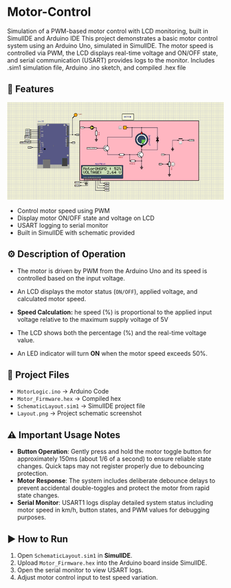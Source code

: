 # Motor-Control
Simulation of a PWM-based motor control with LCD monitoring, built in SimulIDE and Arduino IDE
This project demonstrates a basic motor control system using an Arduino Uno, simulated in SimulIDE. The motor speed is controlled via PWM, the LCD displays real-time voltage and ON/OFF state, and serial communication (USART) provides logs to the monitor. Includes .sim1 simulation file, Arduino .ino sketch, and compiled .hex file

## 🔧 Features
![Alt text](Layout.png)
- Control motor speed using PWM
- Display motor ON/OFF state and voltage on LCD
- USART logging to serial monitor
- Built in SimulIDE with schematic provided

## ⚙️ Description of Operation
- The motor is driven by PWM from the Arduino Uno and its speed is controlled based on the input voltage.
- An LCD displays the motor status (`ON/OFF`), applied voltage, and calculated motor speed.
- **Speed Calculation:**
  he speed (%) is proportional to the applied input voltage relative to the maximum supply voltage of 5V

- The LCD shows both the percentage (%) and the real-time voltage value.
- An LED indicator will turn **ON** when the motor speed exceeds 50%.

## 🚀 Project Files
- `MotorLogic.ino` → Arduino Code
- `Motor_Firmware.hex` → Compiled hex
- `SchematicLayout.sim1` → SimulIDE project file
- `Layout.png` → Project schematic screenshot

## ⚠️ Important Usage Notes
- **Button Operation**: Gently press and hold the motor toggle button for approximately 150ms (about 1/6 of a second) to ensure reliable state changes. Quick taps may not register properly due to debouncing protection.
- **Motor Response**: The system includes deliberate debounce delays to prevent accidental double-toggles and protect the motor from rapid state changes.
- **Serial Monitor**: USART1 logs display detailed system status including motor speed in km/h, button states, and PWM values for debugging purposes.

## ▶️ How to Run
1. Open `SchematicLayout.sim1` in **SimulIDE**.
2. Upload `Motor_Firmware.hex` into the Arduino board inside SimulIDE.
3. Open the serial monitor to view USART logs.
4. Adjust motor control input to test speed variation.
